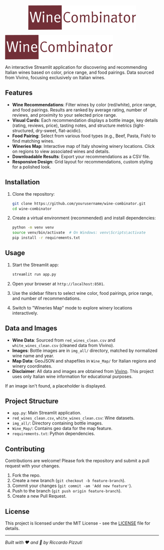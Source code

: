 <p align="center">
  <img src="https://github.com/RicPiz/wine-combinator/blob/main/winecombinator.png" alt="Logo"/>
</p>

![Wine Combinator Logo](winecombinator.png)

An interactive Streamlit application for discovering and recommending Italian wines based on color, price range, and food pairings. Data sourced from Vivino, focusing exclusively on Italian wines.

## Features

- **Wine Recommendations**: Filter wines by color (red/white), price range, and food pairings. Results are ranked by average rating, number of reviews, and proximity to your selected price range.
- **Visual Cards**: Each recommendation displays a bottle image, key details (rating, reviews, price), tasting notes, and structure metrics (light-structured, dry-sweet, flat-acidic).
- **Food Pairing**: Select from various food types (e.g., Beef, Pasta, Fish) to find matching wines.
- **Wineries Map**: Interactive map of Italy showing winery locations. Click on regions to view associated wines and details.
- **Downloadable Results**: Export your recommendations as a CSV file.
- **Responsive Design**: Grid layout for recommendations, custom styling for a polished look.

## Installation

1. Clone the repository:
   ```bash
   git clone https://github.com/yourusername/wine-combinator.git
   cd wine-combinator
   ```

2. Create a virtual environment (recommended) and install dependencies:
   ```bash
   python -m venv venv
   source venv/bin/activate  # On Windows: venv\Scripts\activate
   pip install -r requirements.txt
   ```

## Usage

1. Start the Streamlit app:
   ```bash
   streamlit run app.py
   ```

2. Open your browser at `http://localhost:8501`.

3. Use the sidebar filters to select wine color, food pairings, price range, and number of recommendations.

4. Switch to "Wineries Map" mode to explore winery locations interactively.

## Data and Images

- **Wine Data**: Sourced from `red_wines_clean.csv` and `white_wines_clean.csv` (cleaned data from Vivino).
- **Images**: Bottle images are in `img_all/` directory, matched by normalized wine name and year.
- **Map Data**: GeoJSON and shapefiles in `Wine_Map/` for Italian regions and winery coordinates.
- **Disclaimer**: All data and images are obtained from [Vivino](https://www.vivino.com). This project uses only Italian wine information for educational purposes.

If an image isn't found, a placeholder is displayed.

## Project Structure

- `app.py`: Main Streamlit application.
- `red_wines_clean.csv`, `white_wines_clean.csv`: Wine datasets.
- `img_all/`: Directory containing bottle images.
- `Wine_Map/`: Contains geo data for the map feature.
- `requirements.txt`: Python dependencies.

## Contributing

Contributions are welcome! Please fork the repository and submit a pull request with your changes.

1. Fork the repo.
2. Create a new branch (`git checkout -b feature-branch`).
3. Commit your changes (`git commit -am 'Add new feature'`).
4. Push to the branch (`git push origin feature-branch`).
5. Create a new Pull Request.

## License

This project is licensed under the MIT License - see the [LICENSE](LICENSE) file for details.

---

*Built with ❤️ and 🍷 by Riccardo Pizzuti*










